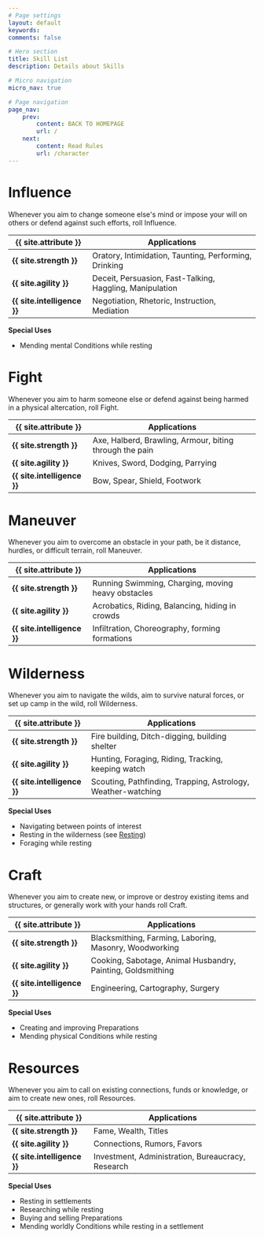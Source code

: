 ```yaml
---
# Page settings
layout: default
keywords:
comments: false

# Hero section
title: Skill List
description: Details about Skills

# Micro navigation
micro_nav: true

# Page navigation
page_nav:
    prev:
        content: BACK TO HOMEPAGE
        url: /
    next:
        content: Read Rules
        url: /character
---
```


# Influence

Whenever you aim to change someone else's mind or impose your will on others or defend against such efforts, roll Influence.

| {{ site.attribute }}        | Applications                                             |
|-----------------------------|----------------------------------------------------------|
| **{{ site.strength }}**     | Oratory, Intimidation, Taunting, Performing, Drinking    |
| **{{ site.agility }}**      | Deceit, Persuasion, Fast-Talking, Haggling, Manipulation |
| **{{ site.intelligence }}** | Negotiation, Rhetoric, Instruction, Mediation            |

<div class="callout">
    <p><strong>Special Uses</strong></p>
    <ul>
        <li>Mending mental Conditions while resting</li>
    </ul>
</div>


# Fight

Whenever you aim to harm someone else or defend against being harmed in a physical altercation, roll Fight.

| {{ site.attribute }}        | Applications                                            |
|-----------------------------|---------------------------------------------------------|
| **{{ site.strength }}**     | Axe, Halberd, Brawling, Armour, biting through the pain |
| **{{ site.agility }}**      | Knives, Sword, Dodging, Parrying                        |
| **{{ site.intelligence }}** | Bow, Spear, Shield, Footwork                            |


# Maneuver

Whenever you aim to overcome an obstacle in your path, be it distance, hurdles, or difficult terrain, roll Maneuver.

| {{ site.attribute }}        | Applications                                       |
|-----------------------------|----------------------------------------------------|
| **{{ site.strength }}**     | Running Swimming, Charging, moving heavy obstacles |
| **{{ site.agility }}**      | Acrobatics, Riding, Balancing, hiding in crowds    |
| **{{ site.intelligence }}** | Infiltration, Choreography, forming formations     |


# Wilderness

Whenever you aim to navigate the wilds, aim to survive natural forces, or set up camp in the wild, roll Wilderness.

| {{ site.attribute }}        | Applications                                                 |
|-----------------------------|--------------------------------------------------------------|
| **{{ site.strength }}**     | Fire building, Ditch-digging, building shelter               |
| **{{ site.agility }}**      | Hunting, Foraging, Riding, Tracking, keeping watch           |
| **{{ site.intelligence }}** | Scouting, Pathfinding, Trapping, Astrology, Weather-watching |

<div class="callout">
    <p><strong>Special Uses</strong></p>
    <ul>
        <li>Navigating between points of interest</li>
        <li>Resting in the wilderness (see <a href="resting">Resting</a>)</li>
        <li>Foraging while resting</li>
    </ul>
</div>


# Craft

Whenever you aim to create new, or improve or destroy existing items and structures, or generally work with your hands roll Craft.

| {{ site.attribute }}        | Applications                                                |
|-----------------------------|-------------------------------------------------------------|
| **{{ site.strength }}**     | Blacksmithing, Farming, Laboring, Masonry, Woodworking      |
| **{{ site.agility }}**      | Cooking, Sabotage, Animal Husbandry, Painting, Goldsmithing |
| **{{ site.intelligence }}** | Engineering, Cartography, Surgery                           |

<div class="callout">
    <p><strong>Special Uses</strong></p>
    <ul>
        <li>Creating and improving Preparations</li>
        <li>Mending physical Conditions while resting</li>
    </ul>
</div>


# Resources

Whenever you aim to call on existing connections, funds or knowledge, or aim to create new ones, roll Resources.

| {{ site.attribute }}        | Applications                                      |
|-----------------------------|---------------------------------------------------|
| **{{ site.strength }}**     | Fame, Wealth, Titles                              |
| **{{ site.agility }}**      | Connections, Rumors, Favors                       |
| **{{ site.intelligence }}** | Investment, Administration, Bureaucracy, Research |

<div class="callout">
    <p><strong>Special Uses</strong></p>
    <ul>
        <li>Resting in settlements</li>
        <li>Researching while resting</li>
        <li>Buying and selling Preparations</li>
        <li>Mending worldly Conditions while resting in a settlement</li>
    </ul>
</div>
